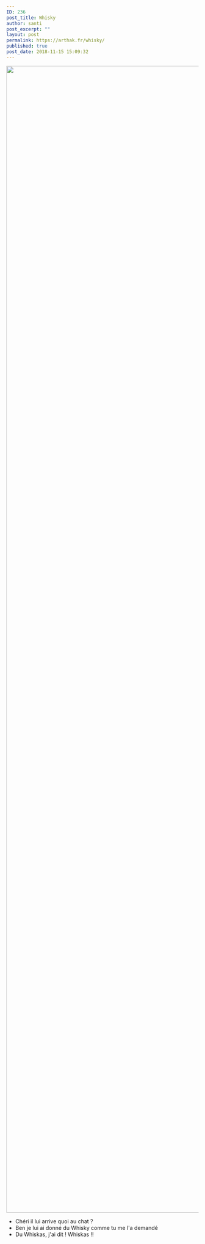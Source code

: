```yaml
---
ID: 236
post_title: Whisky
author: santi
post_excerpt: ""
layout: post
permalink: https://arthak.fr/whisky/
published: true
post_date: 2018-11-15 15:09:32
---
```

<img class="alignnone size-full wp-image-213" src="https://santi.irz.fr/wp-content/uploads/2018/11/11-13-whisky.png" alt="" width="3003" height="3003" /><!--more-->
<ul>
 	<li>Chéri il lui arrive quoi au chat ?</li>
 	<li>Ben je lui ai donné du Whisky comme tu me l'a demandé</li>
 	<li>Du Whiskas, j'ai dit ! Whiskas !!</li>
</ul>